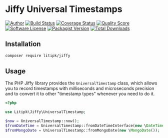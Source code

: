 # Jiffy Universal Timestamps


[![Author](http://img.shields.io/badge/author-@castarco-blue.svg?style=flat-square)](https://twitter.com/castarco)
[![Build Status](https://img.shields.io/travis/Litipk/jiffy/master.svg?style=flat-square)](https://travis-ci.org/jiffy)
[![Coverage Status](https://img.shields.io/scrutinizer/coverage/g/litipk/jiffy.svg?style=flat-square)](https://scrutinizer-ci.com/g/litipk/jiffy/code-structure)
[![Quality Score](https://img.shields.io/scrutinizer/g/litipk/jiffy.svg?style=flat-square)](https://scrutinizer-ci.com/g/litipk/jiffy)
[![Software License](https://img.shields.io/badge/license-MIT-brightgreen.svg?style=flat-square)](LICENSE)
[![Packagist Version](https://img.shields.io/packagist/v/litipk/jiffy.svg?style=flat-square)](https://packagist.org/packages/litipk/jiffy)
[![Total Downloads](https://img.shields.io/packagist/dt/litipk/jiffy.svg?style=flat-square)](https://packagist.org/packages/litipk/jiffy)


## Installation

```bash
composer require litipk/jiffy
```

## Usage

The PHP Jiffy library provides the `UniversalTimestamp` class, which allows you to record timestamps with milliseconds and microseconds precision and to convert it to other "timestamp types" whenever you need to do it.

```php
<?php

use Litipk\Jiffy\UniversalTimestamp;

$now = UniversalTimestamp::now();
$fromDateTime = UniversalTimestamp::fromDateTimeInterface(new \DateTime());
$fromMongoDate = UniversalTimestamp::fromMongoDate(new \MongoDate());
```
